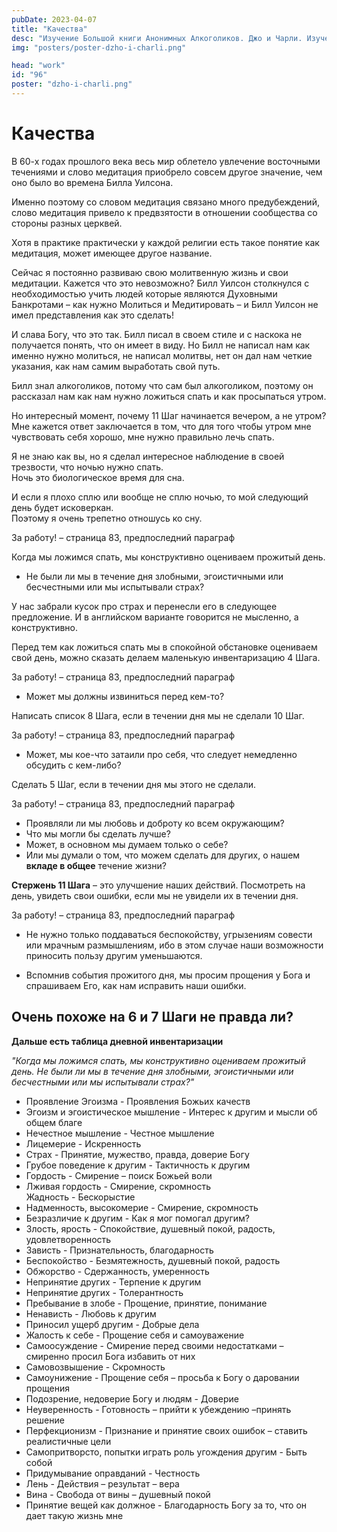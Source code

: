 ```yaml
---
pubDate: 2023-04-07
title: "Качества"
desc: "Изучение Большой книги Анонимных Алкоголиков. Джо и Чарли. Изучение БК. (095)"
img: "posters/poster-dzho-i-charli.png"

head: "work"
id: "96"
poster: "dzho-i-charli.png"
---
```


# Качества

В 60-х годах прошлого века весь мир облетело увлечение восточными течениями и слово медитация приобрело совсем другое значение, чем оно было во времена Билла Уилсона.

Именно поэтому со словом медитация связано много предубеждений, слово медитация привело к предвзятости в отношении сообщества со стороны разных церквей.

Хотя в практике практически у каждой религии есть такое понятие как медитация, может имеющее другое название.

Сейчас я постоянно развиваю свою молитвенную жизнь и свои медитации. Кажется что это невозможно? Билл Уилсон столкнулся с необходимостью учить людей которые являются Духовными Банкротами – как нужно Молиться и Медитировать – и Билл Уилсон не имел представления как это сделать!

И слава Богу, что это так. Билл писал в своем стиле и с наскока не получается понять, что он имеет в виду. Но Билл не написал нам как именно нужно молиться, не написал молитвы, нет он дал нам четкие указания, как нам самим выработать свой путь.

Билл знал алкоголиков, потому что сам был алкоголиком, поэтому он рассказал нам как нам нужно ложиться спать и как просыпаться утром.

Но интересный момент, почему 11 Шаг начинается вечером, а не утром? Мне кажется ответ заключается в том, что для того чтобы утром мне чувствовать себя хорошо, мне нужно правильно лечь спать.

Я не знаю как вы, но я сделал интересное наблюдение в своей трезвости, что ночью нужно спать. <br>
Ночь это биологическое время для сна.

И если я плохо сплю или вообще не сплю ночью, то мой следующий день будет исковеркан. <br>
Поэтому я очень трепетно отношусь ко сну.

За работу! – страница 83, предпоследний параграф

Когда мы ложимся спать, мы конструктивно оцениваем прожитый день.

- Не были ли мы в течение дня злобными, эгоистичными или бесчестными или мы испытывали страх?

У нас забрали кусок про страх и перенесли его в следующее предложение. И в английском варианте говорится не мысленно, а конструктивно.

Перед тем как ложиться спать мы в спокойной обстановке оцениваем свой день, можно сказать делаем маленькую инвентаризацию 4 Шага.

За работу! – страница 83, предпоследний параграф

- Может мы должны извиниться перед кем-то?

Написать список 8 Шага, если в течении дня мы не сделали 10 Шаг.

За работу! – страница 83, предпоследний параграф

- Может, мы кое-что затаили про себя, что следует немедленно обсудить с кем-либо?

Сделать 5 Шаг, если в течении дня мы этого не сделали.

За работу! – страница 83, предпоследний параграф

- Проявляли ли мы любовь и доброту ко всем окружающим?
- Что мы могли бы сделать лучше?
- Может, в основном мы думаем только о себе?
- Или мы думали о том, что можем сделать для других, о нашем **вкладе в общее** течение жизни?

**Стержень 11 Шага** – это улучшение наших действий. Посмотреть на день, увидеть свои ошибки, если мы не увидели их в течении дня.

За работу! – страница 83, предпоследний параграф

- Не нужно только поддаваться беспокойству, угрызениям совести или мрачным размышлениям, ибо в этом случае наши возможности приносить пользу другим уменьшаются.

- Вспомнив события прожитого дня, мы просим прощения у Бога и спрашиваем Его, как нам исправить наши ошибки.

## Очень похоже на 6 и 7 Шаги не правда ли?

**Дальше есть таблица дневной инвентаризации**

_"Когда мы ложимся спать, мы конструктивно оцениваем прожитый день. Не были ли мы в течение дня злобными, эгоистичными или бесчестными или мы испытывали страх?"_

- Проявление Эгоизма - Проявления Божьих качеств
- Эгоизм и эгоистическое мышление - Интерес к другим и мысли об общем благе
- Нечестное мышление - Честное мышление
- Лицемерие - Искренность
- Страх - Принятие, мужество, правда, доверие Богу
- Грубое поведение к другим - Тактичность к другим
- Гордость - Смирение – поиск Божьей воли
- Лживая гордость - Смирение, скромность  
  Жадность - Бескорыстие
- Надменность, высокомерие - Смирение, скромность
- Безразличие к другим - Как я мог помогал другим?
- Злость, ярость - Спокойствие, душевный покой, радость, удовлетворенность
- Зависть - Признательность, благодарность
- Беспокойство - Безмятежность, душевный покой, радость
- Обжорство - Сдержанность, умеренность
- Непринятие других - Терпение к другим
- Непринятие других - Толерантность
- Пребывание в злобе - Прощение, принятие, понимание
- Ненависть - Любовь к другим
- Приносил ущерб другим - Добрые дела
- Жалость к себе - Прощение себя и самоуважение
- Самоосуждение - Смирение перед своими недостатками – смиренно просил Бога избавить от них
- Самовозвышение - Скромность
- Самоунижение - Прощение себя – просьба к Богу о даровании прощения
- Подозрение, недоверие Богу и людям - Доверие
- Неуверенность - Готовность – прийти к убеждению –принять решение
- Перфекционизм - Признание и принятие своих ошибок – ставить реалистичные цели
- Самопритворсто, попытки играть роль угождения другим - Быть собой
- Придумывание оправданий - Честность
- Лень - Действия – результат – вера
- Вина - Свобода от вины – душевный покой
- Принятие вещей как должное - Благодарность Богу за то, что он дает такую жизнь мне
